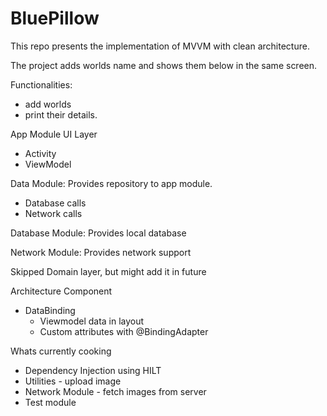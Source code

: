 # BluePillow
This repo presents the implementation of MVVM with clean architecture.  

The project adds worlds name and shows them below in the same screen.

Functionalities:
* add worlds 
* print their details.



App Module
UI Layer
* Activity
* ViewModel

Data Module: Provides repository to app module.
* Database calls
* Network calls

Database Module: Provides local database

Network Module: Provides network support

Skipped Domain layer, but might add it in future

Architecture Component
* DataBinding 
  - Viewmodel data in layout
  - Custom attributes with @BindingAdapter

Whats currently cooking
* Dependency Injection using HILT
* Utilities - upload image
* Network Module - fetch images from server
* Test module
